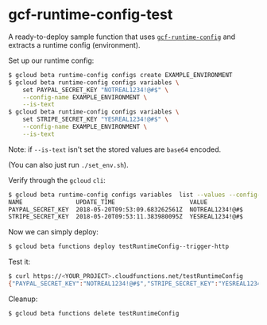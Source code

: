 # gcf-runtime-config-test

A ready-to-deploy sample function that uses
[`gcf-runtime-config`](https://www.npmjs.com/package/gcf-runtime-config) 
and extracts a runtime config (environment).

Set up our runtime config:

~~~bash
$ gcloud beta runtime-config configs create EXAMPLE_ENVIRONMENT 
$ gcloud beta runtime-config configs variables \
    set PAYPAL_SECRET_KEY "NOTREAL1234!@#$" \
    --config-name EXAMPLE_ENVIRONMENT \
    --is-text
$ gcloud beta runtime-config configs variables \
    set STRIPE_SECRET_KEY "YESREAL1234!@#$" \
    --config-name EXAMPLE_ENVIRONMENT \
    --is-text
~~~

Note: if `--is-text` isn't set the stored values are `base64` encoded.

(You can also just run `./set_env.sh`).

Verify through the `gcloud` `cli`:

~~~ bash
$ gcloud beta runtime-config configs variables  list --values --config-name=EXAMPLE_ENVIRONMENT
NAME               UPDATE_TIME                     VALUE
PAYPAL_SECRET_KEY  2018-05-20T09:53:09.683262561Z  NOTREAL1234!@#$
STRIPE_SECRET_KEY  2018-05-20T09:53:11.383980095Z  YESREAL1234!@#$
~~~

Now we can simply deploy:

~~~ bash
$ gcloud beta functions deploy testRuntimeConfig--trigger-http
~~~

Test it:
~~~ bash
$ curl https://<YOUR_PROJECT>.cloudfunctions.net/testRuntimeConfig
{"PAYPAL_SECRET_KEY":"NOTREAL1234!@#$","STRIPE_SECRET_KEY":"YESREAL1234!@#$"}
~~~

Cleanup:
~~~ bash
$ gcloud beta functions delete testRuntimeConfig 
~~~
